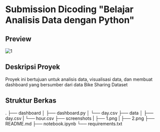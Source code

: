 # Submission Dicoding "Belajar Analisis Data dengan Python"

## Preview
![1](https://github.com/wildmove/submission/assets/89931105/0022f473-d4e2-4c47-8d01-c08724c17f16)

## Deskripsi Proyek
Proyek ini bertujuan untuk analisis data, visualisasi data, dan membuat dashboard yang bersumber dari data Bike Sharing Dataset

## Struktur Berkas
.
├── dashboard
│   ├── dashboard.py
│   └── day.csv
├── data
│   ├── day.csv
|   └── hour.csv
├── screenshots
|   ├── 1.png
|   ├── 2.png
├── README.md
├── notebook.ipynb
└── requirements.txt
```

